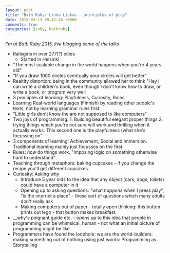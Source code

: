 ```yaml
---
layout: post
title: "Bath Ruby: Linda Liukas - principles of play"
date: 2015-03-13 09:42:26 +0000
comments: true
categories: [ruby, bathruby]
---
```

_I'm at [Bath Ruby 2015](http://2015.bathruby.org/), live blogging some of the
talks_

* Railsgirls in over 277(?) cities
    * Started in Helsinki
* "The most scalable change in the world happens when you're 4 years old"
* "If you draw 1000 circles eventually your circles will get better"
* Realtity distortion: being in the community allowed her to think "Hey I can
  write a children's book, even though I don't know how to draw, or write a
  book, or program very well
* 3 principles of learning: Playfulness, Curiosity, Rules
* Learning Real-world languages (Finnish) by reading other people's texts, not
  by learning grammar rules first
* "Little girls don't know the are not supposed to like computers"
* Two joys of programming: 1. Building beautiful elegant proper things 2.
  trying things which you're not sure will work and thrilling when it actually
  works. This second one is the playfulness (what she's focussing on"
* 3 components of learning: Achievement, Social and Immersion. Traditional
  learning mainly just focusses on the first
* Rules: *how* do things work. "Imposing logic on something otherwise hard to
  understand"
* Teaching through metaphors: baking cupcakes - if you change the recipe
  you'll get different cupcakes.
* Curiosity: Asking *why*
  * Introduce 5 year olds to the idea that any object (cars, dogs, toilets)
    could have a computer in it
  * Opening up to asking questions: "what _happens_ when I press play", "is
    the internet a place" - these sort of questions which many adults don't
    really
    ask
  * Making computers out of paper - totally open thinking: this button prints
    out lego - that button makes breakfast.
* __why's poignant guide etc. - opens up to this idea that people in
  programming can be whimsical, human - not what an initial picture of
  programming might be like
* Programmers have found the loophole: we are the world-builders: making
  something out of nothing using just words: Programming as Storytelling
